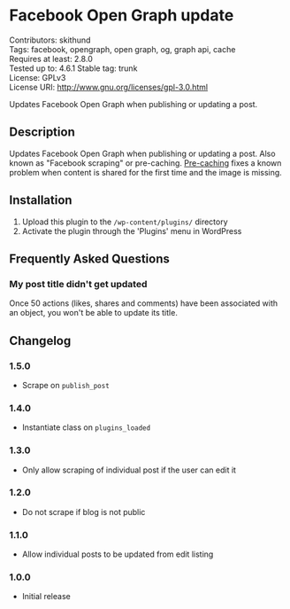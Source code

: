 # Facebook Open Graph update
Contributors: skithund  
Tags: facebook, opengraph, open graph, og, graph api, cache  
Requires at least: 2.8.0  
Tested up to: 4.6.1
Stable tag: trunk  
License: GPLv3  
License URI: http://www.gnu.org/licenses/gpl-3.0.html

Updates Facebook Open Graph when publishing or updating a post.

## Description

Updates Facebook Open Graph when publishing or updating a post. Also known as "Facebook scraping" or pre-caching.
[Pre-caching](https://developers.facebook.com/docs/sharing/best-practices#precaching) fixes a known problem when content is shared for the first time and the image is missing.

## Installation

1. Upload this plugin to the `/wp-content/plugins/` directory
2. Activate the plugin through the 'Plugins' menu in WordPress

## Frequently Asked Questions

### My post title didn't get updated
Once 50 actions (likes, shares and comments) have been associated with an object, you won't be able to update its title.

## Changelog

### 1.5.0
* Scrape on `publish_post`

### 1.4.0
* Instantiate class on `plugins_loaded`

### 1.3.0
* Only allow scraping of individual post if the user can edit it

### 1.2.0
* Do not scrape if blog is not public

### 1.1.0
* Allow individual posts to be updated from edit listing

### 1.0.0
* Initial release
